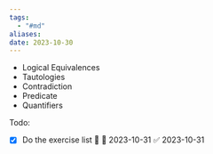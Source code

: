 ```yaml
---
tags:
  - "#md"
aliases: 
date: 2023-10-30
---
```

- Logical Equivalences
- Tautologies
- Contradiction
- Predicate
- Quantifiers

Todo:
- [x] Do the exercise list 🔼 📅 2023-10-31 ✅ 2023-10-31